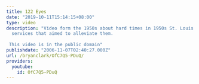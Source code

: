 ```yaml
---
title: 122 Eyes
date: "2019-10-11T15:14:15+08:00"
type: video
description: "Video form the 1950s about hard times in 1950s St. Louis and the social
  services that aimed to alleviate them.   This video is in the public domain"
publishdate: "2006-11-07T02:40:27.000Z"
url: /bryanclark/OfC7Q5-PDuQ/
providers:
  youtube:
    id: OfC7Q5-PDuQ
---
```

